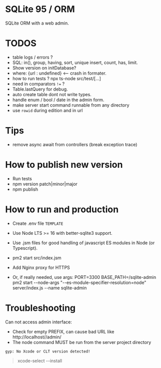 # SQLite 95 / ORM

SQLite ORM with a web admin.

# TODOS

- table logs / errors ?
- SQL: in(), group, having, sort, unique insert, count, has, limit.
- Show version on initDatabase?
- where: {url : undefined} <-- crash in formater.
- how to run tests ? npx ts-node src/test/[...]
- need in comparators `!=` ?
- Table.lastQuery for debug.
- auto create table dont not write types.
- handle enum / bool / date in the admin form.
- make server start command runnable from any directory
- use `rowid` during edition and in url

# Tips

- remove async await from controllers (break exception trace)

# How to publish new version

- Run tests
- npm version patch|minor|major
- npm publish

# How to run and production

- Create .env file `TEMPLATE`
- Use Node LTS >= 16 with better-sqlite3 support.
- Use .jsm files for good handling of javascript ES modules in Node (or Typescript).
- pm2 start src/index.jsm
- Add Nginx proxy for HTTPS

- Or, if really needed, use args:
  PORT=3300 BASE_PATH=/sqlite-admin pm2 start --node-args "--es-module-specifier-resolution=node" server/index.js --name sqlite-admin

# Troubleshooting

Can not access admin interface:

- Check for empty PREFIX, can cause bad URL like http://localhost//admin/
- The node command MUST be run from the server project directory

`gyp: No Xcode or CLT version detected!`

> xcode-select --install
